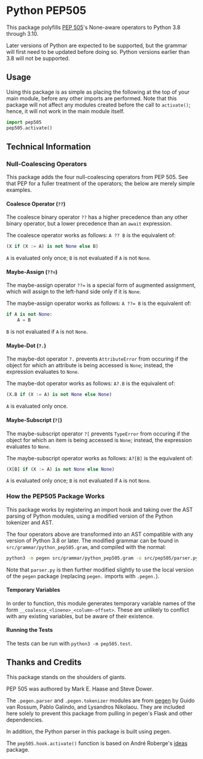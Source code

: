 # Python PEP505

This package polyfills [PEP 505](https://www.python.org/dev/peps/pep-0505/)'s
None-aware operators to Python 3.8 through 3.10.

Later versions of Python are expected to be supported, but the grammar will
first need to be updated before doing so. Python versions earlier than 3.8
will not be supported.

## Usage

Using this package is as simple as placing the following at the top of
your main module, before any other imports are performed. Note that
this package will not affect any modules created before the call to
`activate()`; hence, it will not work in the main module itself.

```python
import pep505
pep505.activate()
```


## Technical Information

### Null-Coalescing Operators

This package adds the four null-coalescing operators from PEP 505. See
that PEP for a fuller treatment of the operators; the below are merely
simple examples.


#### Coalesce Operator (`??`)

The coalesce binary operator `??` has a higher precedence than any
other binary operator, but a lower precedence than an `await` expression.

The coalesce operator works as follows: `A ?? B` is the equivalent of:

```python
(X if (X := A) is not None else B)
```

`A` is evaluated only once; `B` is not evaluated if `A` is not `None`.


#### Maybe-Assign (`??=`)

The maybe-assign operator `??=` is a special form of augmented assignment,
which will assign to the left-hand side only if it is `None`.

The maybe-assign operator works as follows: `A ??= B` is the equivalent
of:

```python
if A is not None:
    A = B
```

`B` is not evaluated if `A` is not `None`.


#### Maybe-Dot (`?.`)

The maybe-dot operator `?.` prevents `AttributeError` from occuring if
the object for which an attribute is being accessed is `None`; instead,
the expression evaluates to `None`.

The maybe-dot operator works as follows: `A?.B` is the equivalent of:

```python
(X.B if (X := A) is not None else None)
```

`A` is evaluated only once.


#### Maybe-Subscript (`?[`)

The maybe-subscript operator `?[` prevents `TypeError` from occuring if
the object for which an item is being accessed is `None`; instead,
the expression evaluates to `None`.

The maybe-subscript operator works as follows: `A?[B]` is the equivalent of:

```python
(X[B] if (X := A) is not None else None)
```

`A` is evaluated only once; `B` is not evaluated if `A` is not `None`.


### How the PEP505 Package Works

This package works by registering an import hook and taking over the
AST parsing of Python modules, using a modified version of the Python
tokenizer and AST.

The four operators above are transformed into an AST compatible with
any version of Python 3.8 or later. The modified grammar can be found
in `src/grammar/python_pep505.gram`, and compiled with the normal:

```sh
python3 -m pegen src/grammar/python_pep505.gram -o src/pep505/parser.py
```

Note that `parser.py` is then further modified slightly to use the local
version of the `pegen` package (replacing `pegen.` imports with `.pegen.`).

#### Temporary Variables

In order to function, this module generates temporary variable names
of the form `__coalesce_<lineno>_<column-offset>`. These are unlikely
to conflict with any existing variables, but be aware of their existence.

#### Running the Tests

The tests can be run with `python3 -m pep505.test`.


## Thanks and Credits

This package stands on the shoulders of giants.

PEP 505 was authored by Mark E. Haase and Steve Dower.

The `.pegen.parser` and `.pegen.tokenizer` modules are from
[pegen](https://github.com/we-like-parsers/pegen) by Guido van Rossum,
Pablo Galindo, and Lysandros Nikolaou. They are included here solely
to prevent this package from pulling in pegen's Flask and other
dependencies.

In addition, the Python parser in this package is built using pegen.

The `pep505.hook.activate()` function is based on André Roberge's
[ideas](https://github.com/aroberge/ideas) package.

